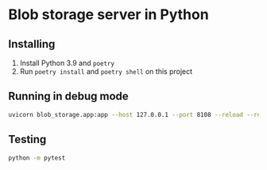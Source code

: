 # Blob storage server in Python

## Installing

1. Install Python 3.9 and `poetry`
2. Run `poetry install` and `poetry shell` on this project

## Running in debug mode

```sh
uvicorn blob_storage.app:app --host 127.0.0.1 --port 8108 --reload --reload-dir blob_storage/
```

## Testing

```sh
python -m pytest
```
